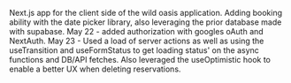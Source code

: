 Next.js app for the client side of the wild oasis application. Adding booking ability with the date picker library, also leveraging the prior database made with supabase.
May 22 - added authorization with googles oAuth and NextAuth.
May 23 - Used a load of server actions as well as using the useTransition and useFormStatus to get loading status' on the async functions and DB/API fetches. Also leveraged the useOptimistic hook to enable a better UX when deleting reservations.
